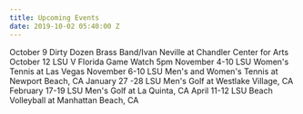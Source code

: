 ```yaml
---
title: Upcoming Events
date: 2019-10-02 05:40:00 Z
---
```


October 9 Dirty Dozen Brass Band/Ivan Neville at Chandler Center for Arts
October 12 LSU V Florida Game Watch 5pm
November 4-10 LSU Women's Tennis at Las Vegas
November 6-10 LSU Men's and Women's Tennis at Newport Beach, CA
January 27 -28 LSU Men's Golf at Westlake Village, CA
February 17-19 LSU Men's Golf at La Quinta, CA
April 11-12 LSU Beach Volleyball at Manhattan Beach, CA